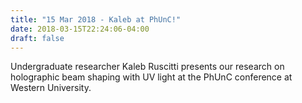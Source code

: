```yaml
---
title: "15 Mar 2018 - Kaleb at PhUnC!"
date: 2018-03-15T22:24:06-04:00
draft: false
---
```


Undergraduate researcher Kaleb Ruscitti presents our research on holographic beam shaping with UV light at the PhUnC conference at Western University.
